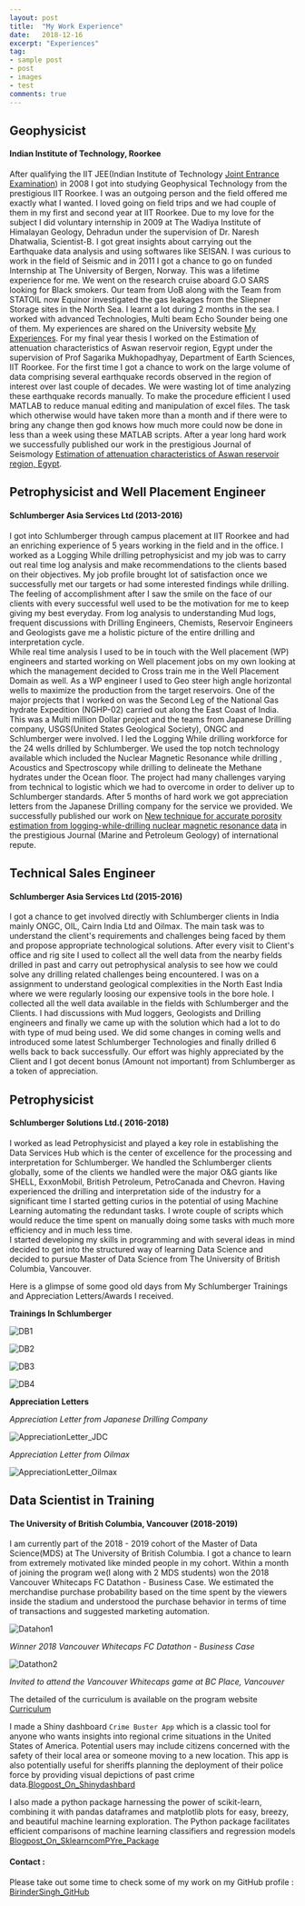 ```yaml
---
layout: post
title:  "My Work Experience"
date:   2018-12-16
excerpt: "Experiences"
tag:
- sample post
- post
- images
- test
comments: true
---
```


## Geophysicist
#### Indian Institute of Technology, Roorkee

After qualifying the IIT JEE(Indian Institute of Technology [Joint Entrance Examination](https://en.wikipedia.org/wiki/Joint_Entrance_Examination)) in 2008 I got into studying Geophysical Technology from the prestigious IIT Roorkee. I was an outgoing person and the field offered me exactly what I wanted. I loved going on field trips and we had couple of them in my first and second year at IIT Roorkee. Due to my love for the subject I did voluntary internship in 2009 at The Wadiya Institute of Himalayan Geology, Dehradun under the supervision of Dr. Naresh Dhatwalia, Scientist-B. I got great insights about carrying out the Earthquake data analysis and using softwares like SEISAN. I was curious to work in the field of Seismic and in 2011 I got a chance to go on funded Internship at The University of Bergen, Norway. This was a lifetime experience for me. We went on the research cruise aboard G.O SARS looking for Black smokers. Our team from UoB along with the Team from STATOIL now Equinor investigated the gas leakages from the Sliepner Storage sites in the North Sea. I learnt a lot during 2 months in the sea. I worked with advanced Technologies, Multi beam Echo Sounder being one of them.
My experiences are shared on the University website [My Experiences](https://www.uib.no/en/geobio/54047/discovering-new-world-beneath-one%E2%80%99s-feet).
For my final year thesis I worked on the Estimation of attenuation characteristics of Aswan reservoir region, Egypt under the supervision of Prof Sagarika Mukhopadhyay, Department of Earth Sciences, IIT Roorkee. For the first time I got a chance to work on the large volume of data comprising several earthquake records observed in the region of interest over last couple of decades. We were wasting lot of time analyzing these earthquake records manually. To make the procedure efficient I used MATLAB to reduce manual editing and manipulation of excel files. The task which otherwise would have taken more than a month and if there were to bring any change then god knows how much more could now be done in less than a week using these MATLAB scripts.
After a year long hard work we successfully published our work in the prestigious Journal of Seismology [Estimation of attenuation characteristics of Aswan reservoir region, Egypt](https://link.springer.com/article/10.1007/s10950-015-9511-2).

## Petrophysicist and Well Placement Engineer
#### Schlumberger Asia Services Ltd (2013-2016)

I got into Schlumberger through campus placement at IIT Roorkee and had an enriching experience of 5 years working in the field and in the office.
I worked as a Logging While drilling petrophysicist and my job was to carry out real time log analysis and make recommendations to the clients based on their objectives. My job profile brought lot of satisfaction once we successfully met our targets or had some interested findings while drilling. The feeling of accomplishment after I saw the smile on the face of our clients with every successful well used to be the motivation for me to keep giving my best everyday. From log analysis to understanding Mud logs, frequent discussions with Drilling Engineers, Chemists, Reservoir Engineers and Geologists gave me a holistic picture of the entire drilling and interpretation cycle.      
While real time analysis I used to be in touch with the Well placement (WP) engineers and started working on Well placement jobs on my own looking at which the management decided to Cross train me in the Well Placement Domain as well. As a WP engineer I used to Geo steer high angle horizontal wells to maximize the production from the target reservoirs.
One of the major projects that I worked on was the Second Leg of the National Gas hydrate Expedition (NGHP-02) carried out along the East Coast of India. This was a Multi million Dollar project and the teams from Japanese Drilling company, USGS(United States Geological Society), ONGC and Schlumberger were involved. I led the Logging While drilling workforce for the 24 wells drilled by Schlumberger.
We used the top notch technology available which included the Nuclear Magnetic Resonance while drilling , Acoustics and Spectroscopy while drilling to delineate the Methane hydrates under the Ocean floor. The project had many challenges varying from technical to logistic which we had to overcome in order to deliver up to Schlumberger standards. After 5 months of hard work we got appreciation letters from the Japanese Drilling company for the service we provided. We successfully published our work on [New technique for accurate porosity estimation from logging-while-drilling nuclear magnetic resonance data](https://doi.org/10.1016/j.marpetgeo.2018.11.001) in the prestigious Journal (Marine and Petroleum Geology) of international repute.

## Technical Sales Engineer
#### Schlumberger Asia Services Ltd (2015-2016)

I got a chance to get involved directly with Schlumberger clients in India mainly ONGC, OIL, Cairn India Ltd and Oilmax. The main task was to understand the client's requirements and challenges being faced by them and propose appropriate technological solutions. After every visit to Client's office and rig site I used to collect all the well data from the nearby fields drilled in past and carry out petrophysical analysis to see how we could solve any drilling related challenges being encountered. I was on a assignment to understand geological complexities in the North East India where we were regularly loosing our expensive tools in the bore hole. I collected all the well data available in the fields with Schlumberger and the Clients. I had discussions with Mud loggers, Geologists and Drilling engineers and finally we came up with the solution which had a lot to do with type of mud being used. We did some changes in coming wells and introduced some latest Schlumberger Technologies and finally drilled 6 wells back to back successfully. Our effort was highly appreciated by the Client and I got decent bonus (Amount not important) from Schlumberger as a token of appreciation.  

## Petrophysicist
#### Schlumberger Solutions Ltd.( 2016-2018)

I worked as lead Petrophysicist and played a key role in establishing the Data Services Hub which is the center of excellence for the processing and interpretation for Schlumberger. We handled the Schlumberger clients globally, some of the clients we handled were the major O&G giants like SHELL, ExxonMobil, British Petroleum, PetroCanada and Chevron.
Having experienced the drilling and interpretation side of the industry for a significant time I started getting curios in the potential of using Machine Learning automating the redundant tasks. I wrote couple of scripts which would reduce the time spent on manually doing some tasks with much more efficiency and in much less time.  
I started developing my skills in programming and with several ideas in mind decided to get into the structured way of learning Data Science and decided to pursue Master of Data Science from The University of British Columbia, Vancouver.

Here is a glimpse of some good old days from My Schlumberger Trainings and Appreciation Letters/Awards I received.

**Trainings In Schlumberger**

![DB1](../imgs/DB1.PNG)

![DB2](../imgs/DB2.PNG)

![DB3](../imgs/DB3.PNG)

![DB4](../imgs/DB4.PNG)

**Appreciation Letters**

*Appreciation Letter from Japanese Drilling Company*

![AppreciationLetter_JDC](../imgs/AppreciationLetter_JDC.PNG)

*Appreciation Letter from Oilmax*

![AppreciationLetter_Oilmax](../imgs/AppreciationLetter_Oilmax.PNG)

## Data Scientist in Training
#### The University of British Columbia, Vancouver (2018-2019)

I am currently part of the 2018 - 2019 cohort of the Master of Data Science(MDS) at The University of British Columbia.
I got a chance to learn from extremely motivated like minded people in my cohort. Within a month of joining the program we(I along with 2 MDS students) won the 2018 Vancouver Whitecaps FC Datathon - Business Case. We estimated the merchandise purchase probability based on the time spent by the viewers inside the stadium and understood the purchase behavior in terms of time of transactions and suggested marketing automation.

![Datahon1](../imgs/Datathon1.jpg)

*Winner 2018 Vancouver Whitecaps FC Datathon - Business Case*

![Datathon2](../imgs/Datathon2.jpg)

*Invited to attend the Vancouver Whitecaps game at BC Place, Vancouver*

The detailed of the curriculum is available on the program website [Curriculum](https://masterdatascience.ubc.ca/programs/vancouver)

I made a Shiny dashboard `Crime Buster App` which is a classic tool for anyone who wants insights into regional crime situations in the United States of America. Potential users may include citizens concerned with the safety of their local area or someone moving to a new location. This app is also potentially useful for sheriffs planning the deployment of their police force by providing visual depictions of past crime data.[Blogpost_On_Shinydashbard](https://birinder1469.github.io/BirinderSingh_Blog/CrimeBuster_App/)

I also made a python package harnessing the power of scikit-learn, combining it with pandas dataframes and matplotlib plots for easy, breezy, and beautiful machine learning exploration. The Python package facilitates efficient comparisons of machine learning classifiers and regression models [Blogpost_On_SklearncomPYre_Package](https://birinder1469.github.io/BirinderSingh_Blog/SklearncomPYre_Package/)

#### Contact :
Please take out some time to check some of my work on my GitHub profile :
[BirinderSingh_GitHub](https://github.com/Birinder1469)
